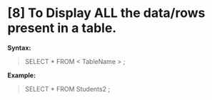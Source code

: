 # [8] To Display ALL the data/rows present in a table.
<b>Syntax:</b>  
> SELECT * FROM < TableName > ;  

<b>Example:</b>
> SELECT * FROM Students2 ;  
   

